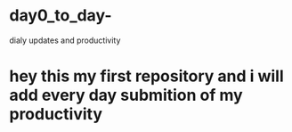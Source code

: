 # day0_to_day-
dialy updates and productivity
<br>
<h1>hey this my first repository and i will add every day submition of my productivity</h1>
